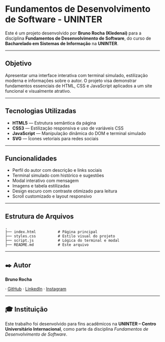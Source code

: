 # Fundamentos de Desenvolvimento de Software - UNINTER

Este é um projeto desenvolvido por **Bruno Rocha (Kledenai)** para a disciplina **Fundamentos de Desenvolvimento de Software**, do curso de **Bacharelado em Sistemas de Informação** na **UNINTER**.

---

## Objetivo

Apresentar uma interface interativa com terminal simulado, estilização moderna e informações sobre o autor. O projeto visa demonstrar fundamentos essenciais de HTML, CSS e JavaScript aplicados a um site funcional e visualmente atrativo.

---

## Tecnologias Utilizadas

- **HTML5** — Estrutura semântica da página
- **CSS3** — Estilização responsiva e uso de variáveis CSS
- **JavaScript** — Manipulação dinâmica do DOM e terminal simulado
- **SVG** — Ícones vetoriais para redes sociais

---

## Funcionalidades

- Perfil do autor com descrição e links sociais
- Terminal simulado com histórico e sugestões
- Modal interativo com mensagem
- Imagens e tabela estilizadas
- Design escuro com contraste otimizado para leitura
- Scroll customizado e layout responsivo

---

## Estrutura de Arquivos

```
.
├── index.html          # Página principal
├── styles.css          # Estilo visual do projeto
├── script.js           # Lógica do terminal e modal
├── README.md           # Este arquivo
```

---

## ✒️ Autor

**Bruno Rocha**

· [GitHub](https://github.com/Kledenai)
· [LinkedIn](https://linkedin.com/in/bruno-rocha)
· [Instagram](https://instagram.com/kledenai)

---

## 🎓 Instituição

Este trabalho foi desenvolvido para fins acadêmicos na **UNINTER – Centro Universitário Internacional**, como parte da disciplina _Fundamentos de Desenvolvimento de Software_.
